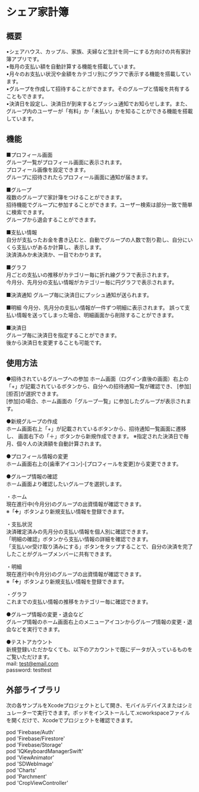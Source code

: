 # シェア家計簿
## 概要
•シェアハウス、カップル、家族、夫婦など生計を同一にする方向けの共有家計簿アプリです。<br>
•毎月の支払い額を自動計算する機能を搭載しています。<br>
•月々のお支払い状況や金額をカテゴリ別にグラフで表示する機能を搭載しています。<br>
•グループを作成して招待することができます。そのグループと情報を共有することもできます。<br>
•決済日を設定し、決済日が到来するとプッシュ通知でお知らせします。また、グループ内のユーザーが「有料」か「未払い」かを知ることができる機能を搭載しています。<br>

## 機能

■プロフィール画面<br>
グループ一覧がプロフィール画面に表示されます。<br>
プロフィール画像を設定できます。<br>
グループに招待されたらプロフィール画面に通知が届きます。<br>

■グループ<br>
複数のグループで家計簿をつけることができます。<br>
招待機能でグループに参加することができます。ユーザー検索は部分一致で簡単に検索できます。<br>
グループから退会することができます。<br>

■支払い情報<br>
自分が支払ったお金を書き込むと、自動でグループの人数で割り勘し、自分にいくら支払いがあるか計算し、表示します。<br>
決済済みか未決済か、一目でわかります。<br>

■グラフ<br>
月ごとの支払いの推移がカテゴリー毎に折れ線グラフで表示されます。<br>
今月分、先月分の支払い情報がカテゴリー毎に円グラフで表示されます。<br>

■決済通知
グループ毎に決済日にプッシュ通知が送られます。

■明細
今月分、先月分の支払い情報が一件ずつ明細に表示されます。
誤って支払い情報を送ってしまった場合、明細画面から削除することができます。

■決済日<br>
グループ毎に決済日を指定することができます。<br>
後から決済日を変更することも可能です。<br>

## 使用方法
●招待されているグループへの参加
ホーム画面（ログイン直後の画面）右上の「+」が記載されているボタンから、自分への招待通知一覧が確認でき、
[参加][拒否]が選択できます。<br>
[参加]の場合、ホーム画面の「グループ一覧」に参加したグループが表示されます。<br>

●新規グループの作成<br>
ホーム画面右上「+」が記載されているボタンから、招待通知一覧画面に遷移し、
画面右下の「＋」ボタンから新規作成できます。
※指定された決済日で毎月、個々人の決済額を自動計算されます。<br>

●プロフィール情報の変更<br>
ホーム画面右上の[歯車アイコン]-[プロフィールを変更]から変更できます。<br>

●グループ情報の確認<br>
ホーム画面より確認したいグループを選択します。<br>

・ホーム<br>
現在進行中(今月分)のグループの出資情報が確認できます。<br>
※「➕」ボタンより新規支払い情報を登録できます。<br>

・支払状況<br>
決済確定済みの先月分の支払い情報を個人別に確認できます。<br>
「明細の確認」ボタンから支払い情報の詳細を確認できます。<br>
「支払いor受け取り済みにする」ボタンをタップすることで、自分の決済を完了したことがグループメンバーに共有できます。<br>

・明細<br>
現在進行中(今月分)のグループの出資情報が確認できます。<br>
※「➕」ボタンより新規支払い情報を登録できます。<br>

・グラフ<br>
これまでの支払い情報の推移をカテゴリー毎に確認できます。<br>

●グループ情報の変更・退会など<br>
グループ情報のホーム画面右上のメニューアイコンからグループ情報の変更・退会などを実行できます。<br>

●テストアカウント<br>
新規登録いただかなくても、以下のアカウントで既にデータが入っているものをご覧いただけます。<br>
mail: test@email.com<br>
password: testtest<br>

## 外部ライブラリ
次の各サンプルをXcodeプロジェクトとして開き、モバイルデバイスまたはシミュレーターで実行できます。ポッドをインストールして.xcworkspaceファイルを開くだけで、Xcodeでプロジェクトを確認できます。<br>

pod 'Firebase/Auth'<br>
pod 'Firebase/Firestore'<br>
pod 'Firebase/Storage'<br>
pod 'IQKeyboardManagerSwift'<br>
pod 'ViewAnimator'<br>
pod 'SDWebImage'<br>
pod 'Charts'<br>
pod 'Parchment'<br>
pod 'CropViewController'<br>


